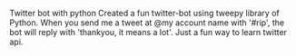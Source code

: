 Twitter bot with python
 Created a fun twitter-bot using tweepy library of Python. When you send me a tweet at @my account name with '#rip', the bot will reply with 'thankyou, it means a lot'. 
 Just a fun way to learn twitter api.
